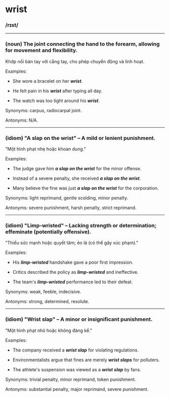 # wrist

### /rɪst/

---

### (noun) The joint connecting the hand to the forearm, allowing for movement and flexibility.

Khớp nối bàn tay với cẳng tay, cho phép chuyển động và linh hoạt.

Examples:

- She wore a bracelet on her **_wrist_**.

- He felt pain in his **_wrist_** after typing all day.

- The watch was too tight around his **_wrist_**.

Synonyms: carpus, radiocarpal joint.

Antonyms: N/A.

---

### (idiom) "A slap on the wrist" – A mild or lenient punishment.

"Một hình phạt nhẹ hoặc khoan dung."

Examples:

- The judge gave him **_a slap on the wrist_** for the minor offense.

- Instead of a severe penalty, she received **_a slap on the wrist_**.

- Many believe the fine was just **_a slap on the wrist_** for the corporation.

Synonyms: light reprimand, gentle scolding, minor penalty.

Antonyms: severe punishment, harsh penalty, strict reprimand.

---

### (idiom) "Limp-wristed" – Lacking strength or determination; effeminate (potentially offensive).

"Thiếu sức mạnh hoặc quyết tâm; ẻo lả (có thể gây xúc phạm)."

Examples:

- His **_limp-wristed_** handshake gave a poor first impression.

- Critics described the policy as **_limp-wristed_** and ineffective.

- The team's **_limp-wristed_** performance led to their defeat.

Synonyms: weak, feeble, indecisive.

Antonyms: strong, determined, resolute.

---

### (idiom) "Wrist slap" – A minor or insignificant punishment.

"Một hình phạt nhỏ hoặc không đáng kể."

Examples:

- The company received a **_wrist slap_** for violating regulations.

- Environmentalists argue that fines are merely **_wrist slaps_** for polluters.

- The athlete's suspension was viewed as a **_wrist slap_** by fans.

Synonyms: trivial penalty, minor reprimand, token punishment.

Antonyms: substantial penalty, major reprimand, severe punishment.